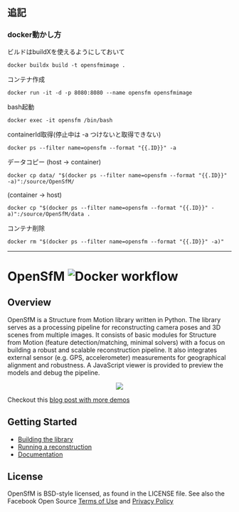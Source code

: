## 追記

### docker動かし方

ビルドはbuildXを使えるようにしておいて
```
docker buildx build -t opensfmimage .
```

コンテナ作成

```
docker run -it -d -p 8080:8080 --name opensfm opensfmimage
```

bash起動
```
docker exec -it opensfm /bin/bash
```

containerId取得(停止中は -a つけないと取得できない)
```
docker ps --filter name=opensfm --format "{{.ID}}" -a
```

データコピー
(host -> container)

```
docker cp data/ "$(docker ps --filter name=opensfm --format "{{.ID}}" -a)":/source/OpenSfM/
```

(container -> host)
```
docker cp "$(docker ps --filter name=opensfm --format "{{.ID}}" -a)":/source/OpenSfM/data .
```

コンテナ削除
```
docker rm "$(docker ps --filter name=opensfm --format "{{.ID}}" -a)"
```
----


OpenSfM ![Docker workflow](https://github.com/mapillary/opensfm/workflows/Docker%20CI/badge.svg)
=======

## Overview
OpenSfM is a Structure from Motion library written in Python. The library serves as a processing pipeline for reconstructing camera poses and 3D scenes from multiple images. It consists of basic modules for Structure from Motion (feature detection/matching, minimal solvers) with a focus on building a robust and scalable reconstruction pipeline. It also integrates external sensor (e.g. GPS, accelerometer) measurements for geographical alignment and robustness. A JavaScript viewer is provided to preview the models and debug the pipeline.

<p align="center">
  <img src="https://opensfm.org/docs/_images/berlin_viewer.jpg" />
</p>

Checkout this [blog post with more demos](http://blog.mapillary.com/update/2014/12/15/sfm-preview.html)


## Getting Started

* [Building the library][]
* [Running a reconstruction][]
* [Documentation][]


[Building the library]: https://opensfm.org/docs/building.html (OpenSfM building instructions)
[Running a reconstruction]: https://opensfm.org/docs/using.html (OpenSfM usage)
[Documentation]: https://opensfm.org/docs/ (OpenSfM documentation)

## License
OpenSfM is BSD-style licensed, as found in the LICENSE file.  See also the Facebook Open Source [Terms of Use][] and [Privacy Policy][]

[Terms of Use]: https://opensource.facebook.com/legal/terms (Facebook Open Source - Terms of Use)
[Privacy Policy]: https://opensource.facebook.com/legal/privacy (Facebook Open Source - Privacy Policy)
